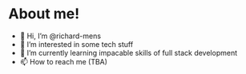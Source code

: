 # About me!

- 👋 Hi, I’m @richard-mens
- 👀 I’m interested in some tech stuff
- 🌱 I’m currently learning impacable skills of full stack development
- 📫 How to reach me (TBA)
